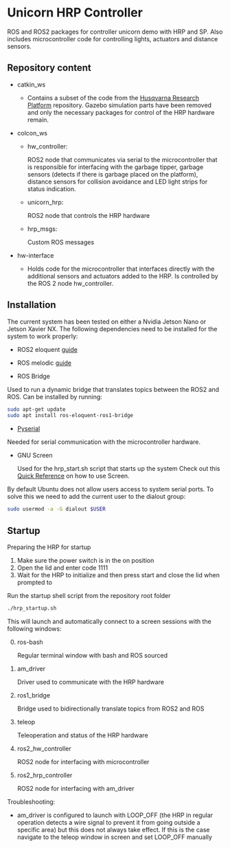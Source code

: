 # Unicorn HRP Controller

ROS and ROS2 packages for controller unicorn demo with HRP and SP. Also includes microcontroller code for controlling lights, actuators and distance sensors.

## Repository content

* catkin_ws
  * Contains a subset of the code from the [Husqvarna Research Platform](https://github.com/HusqvarnaResearch/hrp) repository.
    Gazebo simulation parts have been removed and only the necessary packages for control of the HRP hardware remain.
  
* colcon_ws
  * hw_controller:
    
    ROS2 node that communicates via serial to the microcontroller that is responsible for interfacing with the garbage tipper, garbage sensors (detects if there is garbage placed on the platform), distance sensors for collision avoidance and LED light strips for status indication.
    
  * unicorn_hrp:
    
    ROS2 node that controls the HRP hardware
    
  * hrp_msgs:
    
    Custom ROS messages
  
* hw-interface

  * Holds code for the microcontroller that interfaces directly with the additional sensors and actuators added to the HRP. Is controlled by the ROS 2 node hw_controller.

## Installation

The current system has been tested on either a Nvidia Jetson Nano or Jetson Xavier NX. The following dependencies need to be installed for the system to work properly:

* ROS2 eloquent [guide](https://index.ros.org/doc/ros2/Installation/Eloquent/Linux-Install-Debians/)

* ROS melodic [guide](http://wiki.ros.org/melodic/Installation/Ubuntu)

* ROS Bridge
  
Used to run a dynamic bridge that translates topics between the ROS2 and ROS. Can be installed by running:
  
  ```bash
  sudo apt-get update
  sudo apt install ros-eloquent-ros1-bridge
```
  
* [Pyserial](https://pypi.org/project/pyserial/) 
  
Needed for serial communication with the microcontroller hardware.
  
* GNU Screen 
  
  Used for the hrp_start.sh script that starts up the system
  Check out this [Quick Reference](https://gist.github.com/jctosta/af918e1618682638aa82) on how to use Screen.

By default Ubuntu does not allow users access to system serial ports. To solve this we need to add the current user to the dialout group:

```bash
sudo usermod -a -G dialout $USER
```

## Startup

Preparing the HRP for startup

1. Make sure the power switch is in the on position
2. Open the lid and enter code 1111
3. Wait for the HRP to initialize and then press start and close the lid when prompted to

Run the startup shell script from the repository root folder

```bash
./hrp_startup.sh
```

This will launch and automatically connect to a screen sessions with the following windows:

0. ros-bash
   
   Regular terminal window with bash and ROS sourced
   
1. am_driver

   Driver used to communicate with the HRP hardware

2. ros1_bridge

   Bridge used to bidirectionally translate topics from ROS2 and ROS

3. teleop

   Teleoperation and status of the HRP hardware

4. ros2_hw_controller

   ROS2 node for interfacing with microcontroller 

5. ros2_hrp_controller

   ROS2 node for interfacing with am_driver

Troubleshooting:

* am_driver is configured to launch with LOOP_OFF (the HRP in regular operation detects a wire signal to prevent it from going outside a specific area) but this does not always take effect. If this is the case navigate to the teleop window in screen and set LOOP_OFF manually



